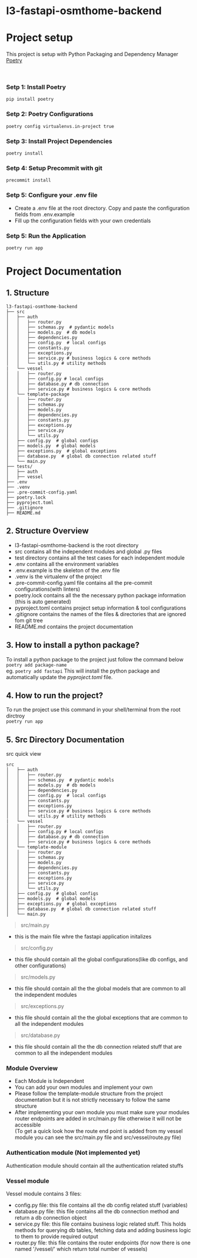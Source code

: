 # l3-fastapi-osmthome-backend


# Project setup
This project is setup with Python Packaging and Dependency Manager [Poetry](https://python-poetry.org/)

<br/>

### Setp 1: Install Poetry
```pip install poetry```

### Setp 2: Poetry Configurations
```poetry config virtualenvs.in-project true```

### Setp 3: Install Project Dependencies
```poetry install```

### Setp 4: Setup Precommit with git
```precommit install```

### Setp 5: Configure your .env file
* Create a .env file at the root directory. Copy and paste the configuration fields from .env.example
* Fill up the configuration fields with your own credentials

### Setp 5: Run the Application
```poetry run app```


# Project Documentation
## 1. Structure
```
l3-fastapi-osmthome-backend
├── src
│   ├── auth
│   │   ├── router.py
│   │   ├── schemas.py  # pydantic models
│   │   ├── models.py  # db models
│   │   ├── dependencies.py
│   │   ├── config.py  # local configs
│   │   ├── constants.py
│   │   ├── exceptions.py
│   │   ├── service.py # business logics & core methods
│   │   └── utils.py # utility methods
|   └── vessel
│   │   ├── router.py
│   │   ├── config.py # local configs
│   │   ├── database.py # db connection
│   │   ├── service.py # business logics & core methods
│   └── template-package
│   │   ├── router.py
│   │   ├── schemas.py
│   │   ├── models.py
│   │   ├── dependencies.py
│   │   ├── constants.py
│   │   ├── exceptions.py
│   │   ├── service.py
│   │   └── utils.py
│   ├── config.py  # global configs
│   ├── models.py  # global models
│   ├── exceptions.py  # global exceptions
│   ├── database.py  # global db connection related stuff
│   └── main.py
├── tests/
│   ├── auth
│   ├── vessel
├── .env
├── .venv
├── .pre-commit-config.yaml
├── poetry.lock
├── pyproject.toml
├── .gitignore
├── README.md
```

## 2. Structure Overview
* l3-fastapi-osmthome-backend is the root directory
* src contains all the independent modules and global .py files
* test directory contains all the test cases for each independent module
* .env contains all the environment variables
* .env.example is the skeleton of the .env file
* .venv is the virtualenv of the project
* .pre-commit-config.yaml file contains all the pre-commit configurations(with linters)
* poetry.lock contains all the the necessary python package information (this is auto generated)
* pyproject.toml contains project setup information & tool configurations
* .gitignore contains the names of the files & directories that are ignored fom git tree
* README.md contains the project documentation

## 3. How to install a python package?
To install a python package to the project just follow the command below <br/>
``` poetry add package-name ``` <br/>
eg. `poetry add fastapi`
This will install the python package and automatically update the *pyproject.toml* file.

## 4. How to run the project?
To run the project use this command in your shell/terminal from the root dirctroy <br/>
``` poetry run app ```

## 5. Src Directory Documentation
src quick view
```
src
│   ├── auth
│   │   ├── router.py
│   │   ├── schemas.py  # pydantic models
│   │   ├── models.py  # db models
│   │   ├── dependencies.py
│   │   ├── config.py  # local configs
│   │   ├── constants.py
│   │   ├── exceptions.py
│   │   ├── service.py # business logics & core methods
│   │   └── utils.py # utility methods
|   └── vessel
│   │   ├── router.py
│   │   ├── config.py # local configs
│   │   ├── database.py # db connection
│   │   ├── service.py # business logics & core methods
│   └── template-module
│   │   ├── router.py
│   │   ├── schemas.py
│   │   ├── models.py
│   │   ├── dependencies.py
│   │   ├── constants.py
│   │   ├── exceptions.py
│   │   ├── service.py
│   │   └── utils.py
│   ├── config.py  # global configs
│   ├── models.py  # global models
│   ├── exceptions.py  # global exceptions
│   ├── database.py  # global db connection related stuff
│   └── main.py
```
> src/main.py
* this is the main file whre the fastapi application initalizes
> src/config.py
* this file should contain all the global configurations(like db configs, and other configurations)
> src/models.py
* this file should contain all the the global models that are common to all the independent modules
> src/exceptions.py
* this file should contain all the the global exceptions that are common to all the independent modules
> src/database.py
* this file should contain all the the db connection related stuff that are common to all the independent modules

### Module Overview
* Each Module is Independent
* You can add your own modules and implement your own
* Please follow the template-module structure from the project documentation but it is not strictly necessary to follow the same structure
* After implementing your own module you must make sure your modules router endpoints are added in src/main.py file otherwise it will not be accessible <br/>
(To get a quick look how the route end point is added from my vessel module you can see the src/main.py file and src/vessel/route.py file)

### Authentication module (Not implemented yet)
Authentication module should contain all the authentication related stuffs

### Vessel module
Vessel module contains 3 files:
* config.py file: this file contains all the db config related stuff (variables)
* database.py file: this file contains all the db connection method and return a db connection object
* service.py file: this file contains business logic related stuff. This holds methods for querying db tables, fetching data and adding business logic to them to provide required output
* router.py file: this file contains the router endpoints (for now there is one named '/vessel/' which return total number of vessels)
